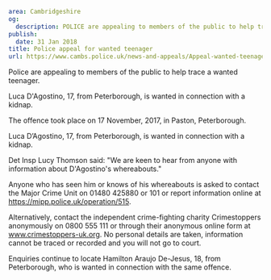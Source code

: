 ```yaml
area: Cambridgeshire
og:
  description: POLICE are appealing to members of the public to help trace a wanted teenager.
publish:
  date: 31 Jan 2018
title: Police appeal for wanted teenager
url: https://www.cambs.police.uk/news-and-appeals/Appeal-wanted-teenager
```

Police are appealing to members of the public to help trace a wanted teenager.

Luca D'Agostino, 17, from Peterborough, is wanted in connection with a kidnap.

The offence took place on 17 November, 2017, in Paston, Peterborough.

Luca D’Agostino, 17, from Peterborough, is wanted in connection with a kidnap.

Det Insp Lucy Thomson said: "We are keen to hear from anyone with information about D'Agostino's whereabouts."

Anyone who has seen him or knows of his whereabouts is asked to contact the Major Crime Unit on 01480 425880 or 101 or report information online at https://mipp.police.uk/operation/515.

Alternatively, contact the independent crime-fighting charity Crimestoppers anonymously on 0800 555 111 or through their anonymous online form at www.crimestoppers-uk.org. No personal details are taken, information cannot be traced or recorded and you will not go to court.

Enquiries continue to locate Hamilton Araujo De-Jesus, 18, from Peterborough, who is wanted in connection with the same offence.
